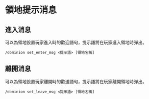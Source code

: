 # 領地提示消息

## 進入消息

可以為領地設置玩家進入時的歡迎語句，提示語將在玩家進入領地時彈出。

```
/dominion set_enter_msg <提示語> [領地名稱]
```

## 離開消息

可以為領地設置玩家離開時的歡送語句，提示語將在玩家離開領地時彈出。

```
/dominion set_leave_msg <提示語> [領地名稱]
```

